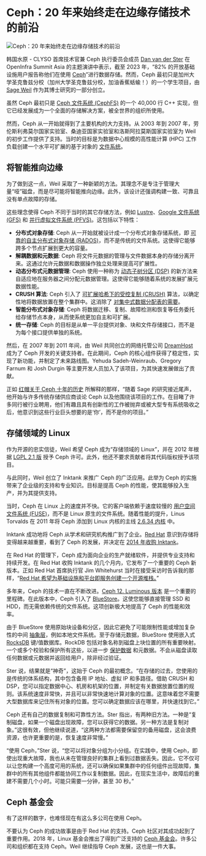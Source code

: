 # Ceph：20 年来始终走在边缘存储技术的前沿

![Ceph：20 年来始终走在边缘存储技术的前沿](https://cdn.thenewstack.io/media/2024/09/47f68405-ceph-1024x683.png)

韩国水原 - CLYSO 首席技术官兼 Ceph 执行委员会成员 [Dan van der Ster](https://www.linkedin.com/in/dan-vanderster/) 在 OpenInfra Summit Asia 的主题演讲中表示，截至 2023 年，“82% 的开放基础设施用户报告称他们在使用 [Ceph](https://ceph.io/en/)”进行数据存储。然而，Ceph 最初只是加州大学圣克鲁兹分校（加州大学圣克鲁兹分校，加油香蕉蛞蝓！）的一个学生项目，由 [Sage Weil](https://www.linkedin.com/in/sageweil/) 作为其博士研究的一部分创立。

虽然 Ceph 最初只是 [Ceph 文件系统 (CephFS)](https://docs.ceph.com/en/reef/cephfs) 的一个 40,000 行 C++ 实现，但它已经发展成为一个全面的存储解决方案，被全世界的组织所使用。

然而，Ceph 从一开始就得到了主要机构的大力支持。从 2003 年到 2007 年，劳伦斯利弗莫尔国家实验室、桑迪亚国家实验室和洛斯阿拉莫斯国家实验室为 Weil 的初步工作提供了支持。当时的目标是为数据中心规模的高性能计算 (HPC) 工作负载创建一个水平可扩展的基于对象的 [文件系统](https://thenewstack.io/apptainer-a-container-system-for-high-performance-computing/)。

## 将智能推向边缘

为了做到这一点，Weil 采取了一种新颖的方法。其理念不是专注于管理大量“哑”磁盘，而是尽可能将智能推向边缘。此外，该设计还强调构建一致、可靠且没有单点故障的存储。

这些理念使得 Ceph 不同于当时的其它存储方法，例如 [Lustre](https://www.lustre.org/)、[Google 文件系统 (GFS)](https://research.google.com/archive/gfs-sosp2003.pdf) 和 [并行虚拟文件系统 (PFVS)](https://techcommunity.microsoft.com/t5/azure-high-performance-computing/parallel-file-systems-for-hpc-storage-on-azure/ba-p/306223)。这包括以下特性：

- **分布式对象存储**: Ceph 从一开始就被设计成一个分布式对象存储系统，即 [可靠的自主分布式对象存储 (RADOS)](https://www.oreilly.com/library/view/learning-ceph/9781787127913/68e88b41-adc3-411a-828d-6c96ab0c5d7a.xhtml)，而不是传统的文件系统。这使得它能够跨多个节点扩展到更大的容量。
- **解耦数据和元数据**: Ceph 将文件元数据的管理与文件数据本身的存储分离开来。这通过允许元数据和数据操作独立处理来提高可扩展性。
- **动态分布式元数据管理**: Ceph 使用一种称为 [动态子树分区 (DSP)](https://docs.ceph.com/en/reef/cephfs/dynamic-metadata-management/) 的新方法来自适应地在服务器之间分配元数据管理。这使得它能够随着系统的发展扩展元数据性能。
- **CRUSH 算法**: Ceph 引入了 [可扩展哈希下的受控复制 (CRUSH)](https://ceph.com/assets/pdfs/weil-crush-sc06.pdf) 算法，以确定性地将数据放置在整个集群中。这消除了 [对集中式数据分配表的需要](https://thenewstack.io/3-reasons-we-need-data-protection-in-kubernetes/)。
- **智能分布式对象存储**: Ceph 将数据迁移、复制、故障检测和恢复等任务委托给存储节点本身，从而使系统更加自主和可扩展。
- **统一存储**: Ceph 的目标是从单一平台提供对象、块和文件存储接口，而不是为每个接口提供单独的系统。

然后，在 2007 年到 2011 年间，由 Weil 共同创立的网络托管公司 [DreamHost](https://www.dreamhost.com/) 成为了 Ceph 开发的关键支持者。在此期间，Ceph 的核心组件获得了稳定性，实现了新功能，并制定了未来路线图。Yehuda Sadeh-Weinraub、Gregory Farnum 和 Josh Durgin 等主要开发人员加入了该项目，为其快速发展做出了贡献。

正如 [红帽关于 Ceph 十年的历史](https://www.redhat.com/en/blog/ceph-turns-10-look-back) 所解释的那样，“随着 Sage 的研究接近尾声，他开始与许多传统存储供应商谈论 Ceph 以及他围绕该项目的工作。在目睹了许多同行被行业聘用，他们有趣且具有创新性的工作被抛弃或被大型专有系统吸收之后，他意识到这些行业巨头想要的是‘你’，而不是你的项目。”

## 存储领域的 Linux
作为开源的忠实信徒，Weil 希望 Ceph 成为“存储领域的 Linux”，并在 2012 年根据 [LGPL 2.1 版](https://www.gnu.org/licenses/old-licenses/lgpl-2.1.en.html) 授予 Ceph 许可。此外，他还不要求贡献者将其代码版权授予该项目。

与此同时，Weil 创立了 Inktank 来推广 Ceph 的广泛应用。此举为 Ceph 的实施带来了企业级的支持和专业知识。目标是提高 Ceph 的性能，使其能够投入生产，并为其提供支持。

当时，Ceph 在 Linux 上的速度并不快。它的客户端依赖于速度较慢的 [用户空间文件系统 (FUSE)](https://www.kernel.org/doc/html/latest/filesystems/fuse.html)，而不是 Linux 原生的文件系统。随着性能的提升，Linus Torvalds 在 2011 年将 Ceph 添加到 Linux 内核的主线 [2.6.34 内核](https://kernelnewbies.org/Linux_2_6_34) 中。

Inktank 成功地将 Ceph 从学术和研究机构推广到了企业。[Red Hat](https://www.openshift.com/try?utm_content=inline+mention) 意识到存储将变得越来越重要，看到了 Ceph 的发展，并决定在 [2014 年收购 Inktank](https://thenewstack.io/red-hat-seeks-to-bolster-openstack-position-with-inktank-acquisition/)。

在 Red Hat 的管理下，Ceph 成为面向企业的生产就绪软件，并提供专业支持和持续开发。在 Red Hat 收购 Inktank 的几个月内，它发布了一个重要的 Ceph 新版本。正如 Red Hat 首席执行官 Jim Whitehurst 当时在接受采访时告诉我的那样，“[Red Hat 希望为基础设施和平台即服务创建一个开源堆栈。](https://www.zdnet.com/article/red-hat-releases-inktank-ceph-enterprise-1-2/)”

多年来，Ceph 的技术一直在不断改进。[Ceph 12. Luminous 版本](https://docs.ceph.com/en/latest/releases/luminous) 是一个重要的里程碑。在此版本中，Ceph 引入了 [BlueStore](https://docs.ceph.com/en/latest/rados/configuration/storage-devices/)。这使您能够直接管理 SSD 和 HDD，而无需依赖传统的文件系统。这项创新极大地提高了 Ceph 的性能和效率。

由于 BlueStore 使用原始块设备和分区，因此它避免了可能限制性能或增加复杂性的中间 [抽象层](https://thenewstack.io/why-your-code-needs-abstraction-layers/)，例如本地文件系统。至于存储元数据，BlueStore 使用嵌入式 [RocksDB](http://rocksdb.org/) 键/值数据库。RockDB 包括对象名称到磁盘上块位置的所有重要映射。一个或多个校验和保护所有这些，以进一步 [保护数据](https://thenewstack.io/the-data-protection-challenges-of-kubernetes/) 和元数据。不会从磁盘读取任何数据或元数据并返回给用户，除非经过验证。

Ster 说，结果就是“神奇”，这始于 Ceph 的最初概念。“在存储的过去，您使用的是传统的体系结构，其中包含备用 IP 地址、虚拟 IP 和多路径。借助 CRUSH 和 DSP，您可以指定数据中心、机房和机架的位置，并制定有关数据放置位置的规则。该系统速度非常快，并且可以非常快速地计算对象的位置。这意味着您不需要大型数据库来记住所有对象的位置。您可以确定数据应该在哪里，并快速找到它。”

Ceph 还有自己的数据复制和可靠性方法。Ster 指出，有两种旧方法。一种是“复制磁盘，如果一个磁盘出现故障，您可以获得它的数据。另一种方法是复制对象。”这很有效，但他继续说道，“这两种方法都需要保留空的备用磁盘，这会浪费资源，也许更重要的是，恢复速度非常慢。”

“使用 Ceph，”Ster 说，“您可以将对象分组为小分组。在实践中，使用 Ceph，即使出现重大故障，我也从未在管理良好的集群上看到过数据丢失。因此，它不仅可以让您构建一个高度可用的系统，还可以确保如果集群中的任何组件出现故障，集群中的所有其他组件都能协同工作以复制数据。因此，在现实生活中，故障后的重建不需要几个小时。可能只需要一分钟，甚至 30 秒。”

## Ceph 基金会

有了这样的数字，也难怪现在有这么多公司在使用 Ceph。

不要认为 Ceph 的成功故事是由于 Red Hat 的支持。Ceph 社区对其成功起到了重要作用。2018 年，Linux 基金会推出了得到广泛支持的 [Ceph 基金会](https://ceph.io/en/foundation/)。许多公司和组织都在支持 Ceph。Weil 继续指导 Ceph 发展，这也是一件大事。